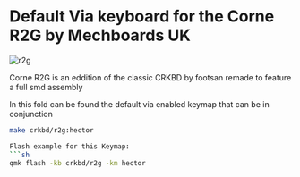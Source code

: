 # Default Via keyboard for the Corne R2G by Mechboards UK

![r2g](https://cdn.shopify.com/s/files/1/0582/0242/3501/products/HelidoxCorneR2GPCB_1800x1800.png)

Corne R2G is an eddition of the classic CRKBD by footsan remade to feature a full smd assembly

In this fold can be found the default via enabled keymap that can be in conjunction 

```sh
make crkbd/r2g:hector

Flash example for this Keymap:  
```sh
qmk flash -kb crkbd/r2g -km hector
```
